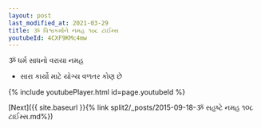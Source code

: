 ```yaml
---
layout: post
last_modified_at: 2021-03-29
title: ૐ વિશ્વકર્માને નમહ ૧૦૮ ટાઈમ્સ
youtubeId: 4CXF9KMc4mw
---
```

 
 
 ૐ ધર્મ સાધનો વરાયા નમહ  
 
 -  સારા કાર્યો માટે યોગ્ય વળતર કોણ છે 
 
  
 
  
 
 
 
 
 
 


{% include youtubePlayer.html id=page.youtubeId %}
 
[Next]({{ site.baseurl }}{% link  split2/_posts/2015-09-18-ૐ સહૃષ્ટે નમહ ૧૦૮ ટાઈમ્સ.md%})
 
